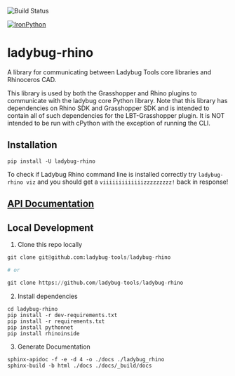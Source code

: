![Build Status](https://github.com/ladybug-tools/ladybug-rhino/workflows/CI/badge.svg)

[![IronPython](https://img.shields.io/badge/ironpython-2.7-red.svg)](https://github.com/IronLanguages/ironpython2/releases/tag/ipy-2.7.8/)

# ladybug-rhino

A library for communicating between Ladybug Tools core libraries and Rhinoceros CAD.

This library is used by both the Grasshopper and Rhino plugins to communicate with
the ladybug core Python library. Note that this library has dependencies
on Rhino SDK and Grasshopper SDK and is intended to contain all of such dependencies
for the LBT-Grasshopper plugin. It is NOT intended to be run with cPython with
the exception of running the CLI.

## Installation

`pip install -U ladybug-rhino`

To check if Ladybug Rhino command line is installed correctly try `ladybug-rhino viz`
and you should get a `viiiiiiiiiiiiizzzzzzzzz!` back in response!

## [API Documentation](http://ladybug-tools.github.io/ladybug-rhino/docs/)

## Local Development

1. Clone this repo locally

```python
git clone git@github.com:ladybug-tools/ladybug-rhino

# or

git clone https://github.com/ladybug-tools/ladybug-rhino
```

2. Install dependencies

```console
cd ladybug-rhino
pip install -r dev-requirements.txt
pip install -r requirements.txt
pip install pythonnet
pip install rhinoinside
```

3. Generate Documentation

```console
sphinx-apidoc -f -e -d 4 -o ./docs ./ladybug_rhino
sphinx-build -b html ./docs ./docs/_build/docs
```
